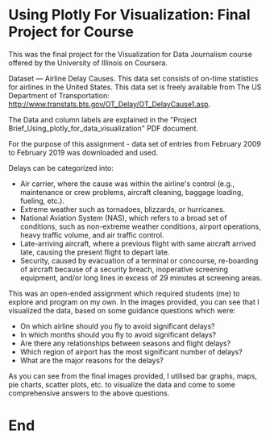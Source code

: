 # Using Plotly For Visualization: Final Project for Course

This was the final project for the Visualization for Data Journalism course offered by the University of Illinois on Coursera. 

Dataset — Airline Delay Causes. This data set consists of on-time statistics for airlines in the United States. This data set is freely available from The US Department of Transportation: http://www.transtats.bts.gov/OT_Delay/OT_DelayCause1.asp.

The Data and column labels are explained in the "Project Brief_Using_plotly_for_data_visualization" PDF document. 

For the purpose of this assignment - data set of entries from February 2009 to February 2019 was downloaded and used.

Delays can be categorized into:

- Air carrier, where the cause was within the airline's control (e.g., maintenance or crew problems, aircraft cleaning, baggage loading, fueling, etc.).
- Extreme weather such as tornadoes, blizzards, or hurricanes.
- National Aviation System (NAS), which refers to a broad set of conditions, such as non-extreme weather conditions, airport operations, heavy traffic volume, and air traffic control.
- Late-arriving aircraft, where a previous flight with same aircraft arrived late, causing the present flight to depart late.
- Security, caused by evacuation of a terminal or concourse, re-boarding of aircraft because of a security breach, inoperative screening equipment, and/or long lines in excess of 29 minutes at screening areas.

This was an open-ended assignment which required students (me) to explore and program on my own. In the images provided, you can see that I visualized the data, based on some guidance questions which were:

- On which airline should you fly to avoid significant delays?
- In which months should you fly to avoid significant delays?
- Are there any relationships between seasons and flight delays?
- Which region of airport has the most significant number of delays?
- What are the major reasons for the delays?

As you can see from the final images provided, I utilised bar graphs, maps, pie charts, scatter plots, etc. to visualize the data and come to some comprehensive answers to the above questions. 

# End
